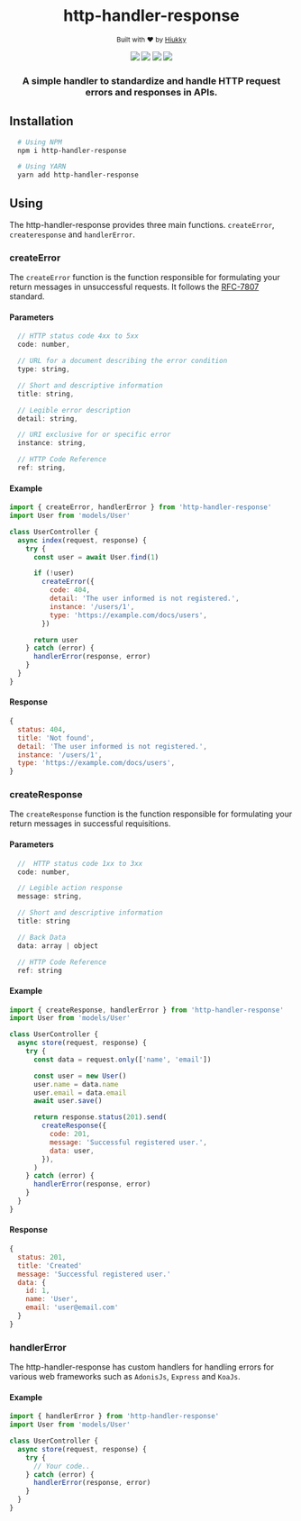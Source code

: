 <div align="center">
  <h1>http-handler-response</h1>
  <sub>Built with ❤︎ by
  <a href="https://github.com/hiukky">Hiukky</a>
  <br><br>
    <img src="https://img.shields.io/github/license/hiukky/http-handler-response?style=flat-square">
    <img src="https://img.shields.io/github/stars/hiukky/http-handler-response?style=flat-square">
    <img src="https://img.shields.io/github/forks/hiukky/http-handler-response?style=flat-square">
    <img src="https://img.shields.io/github/issues/hiukky/http-handler-response?style=flat-square">
</div>

  <h3 align="center">A simple handler to standardize and handle HTTP request errors and responses in APIs.</h3>

## Installation

```sh
  # Using NPM
  npm i http-handler-response

  # Using YARN
  yarn add http-handler-response
```

## Using

The http-handler-response provides three main functions. `createError`, `createresponse` and `handlerError`.

### createError

The `createError` function is the function responsible for formulating your return messages in unsuccessful requests. It follows the [RFC-7807](https://tools.ietf.org/html/rfc7807) standard.

#### Parameters

```js
  // HTTP status code 4xx to 5xx
  code: number,

  // URL for a document describing the error condition
  type: string,

  // Short and descriptive information
  title: string,

  // Legible error description
  detail: string,

  // URI exclusive for or specific error
  instance: string,

  // HTTP Code Reference
  ref: string,
```

#### Example

```js
import { createError, handlerError } from 'http-handler-response'
import User from 'models/User'

class UserController {
  async index(request, response) {
    try {
      const user = await User.find(1)

      if (!user)
        createError({
          code: 404,
          detail: 'The user informed is not registered.',
          instance: '/users/1',
          type: 'https://example.com/docs/users',
        })

      return user
    } catch (error) {
      handlerError(response, error)
    }
  }
}
```

#### Response

```js
{
  status: 404,
  title: 'Not found',
  detail: 'The user informed is not registered.',
  instance: '/users/1',
  type: 'https://example.com/docs/users',
}

```

### createResponse

The `createResponse` function is the function responsible for formulating your return messages in successful requisitions.

#### Parameters

```js
  //  HTTP status code 1xx to 3xx
  code: number,

  // Legible action response
  message: string,

  // Short and descriptive information
  title: string

  // Back Data
  data: array | object

  // HTTP Code Reference
  ref: string
```

#### Example

```js
import { createResponse, handlerError } from 'http-handler-response'
import User from 'models/User'

class UserController {
  async store(request, response) {
    try {
      const data = request.only(['name', 'email'])

      const user = new User()
      user.name = data.name
      user.email = data.email
      await user.save()

      return response.status(201).send(
        createResponse({
          code: 201,
          message: 'Successful registered user.',
          data: user,
        }),
      )
    } catch (error) {
      handlerError(response, error)
    }
  }
}
```

#### Response

```js
{
  status: 201,
  title: 'Created'
  message: 'Successful registered user.'
  data: {
    id: 1,
    name: 'User',
    email: 'user@email.com'
  }
}

```

### handlerError

The http-handler-response has custom handlers for handling errors for various web frameworks such as `AdonisJs`, `Express` and `KoaJs`.

#### Example

```js
import { handlerError } from 'http-handler-response'
import User from 'models/User'

class UserController {
  async store(request, response) {
    try {
      // Your code..
    } catch (error) {
      handlerError(response, error)
    }
  }
}
```
